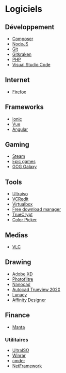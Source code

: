 # Logiciels

## Développement

* [Composer](composer)
* [NodeJS](https://nodejs.org/en/download/)
* [Git](git)
* [Gitkraken](https://www.gitkraken.com/download)
* [PHP](https://www.php.net/downloads.php)
* [Visual Studio Code](visual_studio)

## Internet

* [Firefox](https://www.mozilla.org/fr/firefox/new/)

## Frameworks

* [Ionic](https://ionicframework.com/docs/intro/cli)
* [Vue](https://cli.vuejs.org/guide/installation.html)
* [Angular](https://angular.io/docs)

## Gaming

* [Steam](https://store.steampowered.com/?l=french)
* [Epic games](https://www.epicgames.com/site/fr/home?lang=fr)
* [GOG Galaxy](https://www.gog.com/galaxy)

## Tools

* [Ultraiso](https://www.ultraiso.com/)
* [VCRedit](htt)
* [Virtualbox](https://www.virtualbox.org/wiki/Downloads)
* [Free download manager](https://www.freedownloadmanager.org/fr/)
* [TrueCrypt](https://www.truecrypt71a.com/downloads/)
* [Color Picker](colorpicker)

## Medias

* [VLC](https://get.videolan.org/vlc/3.0.11/win64/vlc-3.0.11-win64.exe)

## Drawing

* [Adobe XD](adobexd)
* [Photofiltre](http://www.photofiltre-studio.com/pf7.htm)
* [Nanocad](https://nanocad.com/)
* [Autocad Trueview 2020](http)
* [Lunacy](lunacy)
* [Affinity Designer](https://affinity.serif.com/fr/designer/)

## Finance

* [Manta](https://electronjs.org/apps/manta)

### Utilitaires

* [UltraISO]()
* [Winrar]()
* [cmder]()
* [NetFramework]()